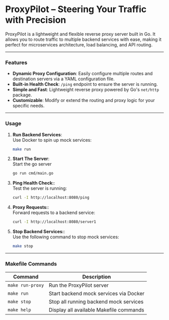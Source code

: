 # ProxyPilot – Steering Your Traffic with Precision

ProxyPilot is a lightweight and flexible reverse proxy server built in Go. It allows you to route traffic to multiple backend services with ease, making it perfect for microservices architecture, load balancing, and API routing.

---

### Features
- **Dynamic Proxy Configuration**: Easily configure multiple routes and destination servers via a YAML configuration file.
- **Built-in Health Check**: `/ping` endpoint to ensure the server is running.
- **Simple and Fast**: Lightweight reverse proxy powered by Go's `net/http` package.
- **Customizable**: Modify or extend the routing and proxy logic for your specific needs.

---

### Usage

1. **Run Backend Services**:  
   Use Docker to spin up mock services:
   
   ```bash
   make run

2. **Start The Server**:  
   Start the go server
   
   ```bash
   go run cmd/main.go

3. **Ping Health Check:**:  
   Test the server is running:
   
   ```bash
   curl -I http://localhost:8080/ping

4. **Proxy Requests:**:  
   Forward requests to a backend service:
   
   ```bash
   curl -I http://localhost:8080/server1

5. **Stop Backend Services:**:  
   Use the following command to stop mock services:
   
   ```bash
   make stop

---

### Makefile Commands

| Command                 | Description                                      |
|-------------------------|--------------------------------------------------|
| `make run-proxy`        | Run the ProxyPilot server                        |
| `make run`              | Start backend mock services via Docker           |
| `make stop`             | Stop all running backend mock services           |
| `make help`             | Display all available Makefile commands  

